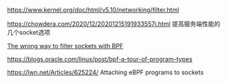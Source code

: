 https://www.kernel.org/doc/html/v5.10/networking/filter.html

https://chowdera.com/2020/12/20201215191933557i.html	提高服务端性能的几个socket选项

[The wrong way to filter sockets with BPF](https://natanyellin.com/posts/ebpf-filtering-done-right/)

https://blogs.oracle.com/linux/post/bpf-a-tour-of-program-types

https://lwn.net/Articles/625224/	Attaching eBPF programs to sockets